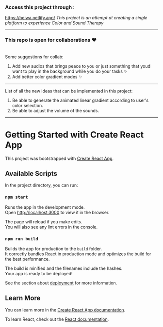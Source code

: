 ### Access this project through :
https://heiwa.netlify.app/
*This project is an attempt at creating a single platform to experience Color and Sound Therapy*
_____________________________________________________

### This repo is open for collaborations :heart: <br> <br>
Some suggestions for collab: <br>
1. Add new audios that brings peace to you or just something that youd want to play in the background while you do your tasks ✨ <br>
2. Add better color gradient modes ✨

--------------------------------------------------------------------
List of all the new ideas that can be implemented in this project:
1. Be able to generate the animated linear gradient according to user's color selection.
2. Be able to adjust the volume of the sounds.

--------------------------------------------------------------------

# Getting Started with Create React App

This project was bootstrapped with [Create React App](https://github.com/facebook/create-react-app).

## Available Scripts

In the project directory, you can run:

### `npm start`

Runs the app in the development mode.\
Open [http://localhost:3000](http://localhost:3000) to view it in the browser.

The page will reload if you make edits.\
You will also see any lint errors in the console.

### `npm run build`

Builds the app for production to the `build` folder.\
It correctly bundles React in production mode and optimizes the build for the best performance.

The build is minified and the filenames include the hashes.\
Your app is ready to be deployed!

See the section about [deployment](https://facebook.github.io/create-react-app/docs/deployment) for more information.

## Learn More

You can learn more in the [Create React App documentation](https://facebook.github.io/create-react-app/docs/getting-started).

To learn React, check out the [React documentation](https://reactjs.org/).
